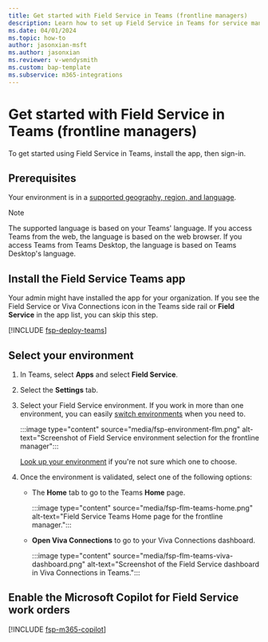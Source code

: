 ```yaml
---
title: Get started with Field Service in Teams (frontline managers)
description: Learn how to set up Field Service in Teams for service managers and dispatchers to manage work orders.
ms.date: 04/01/2024
ms.topic: how-to
author: jasonxian-msft
ms.author: jasonxian
ms.reviewer: v-wendysmith
ms.custom: bap-template
ms.subservice: m365-integrations
---
```


# Get started with Field Service in Teams (frontline managers)

To get started using Field Service in Teams, install the app, then sign-in.

## Prerequisites

Your environment is in a [supported geography, region, and language](flw-overview.md#supported-geographies-regions-and-languages).

> [!NOTE]
> The supported language is based on your Teams' language. If you access Teams from the web, the language is based on the web browser. If you access Teams from Teams Desktop, the language is based on Teams Desktop's language.

## Install the Field Service Teams app

Your admin might have installed the app for your organization. If you see the Field Service or Viva Connections icon in the Teams side rail or **Field Service** in the app list, you can skip this step.

[!INCLUDE [fsp-deploy-teams](../includes/fsp-deploy-teams.md)]

## Select your environment

1. In Teams, select **Apps** and select **Field Service**.

1. Select the **Settings** tab.

1. Select your Field Service environment. If you work in more than one environment, you can easily [switch environments](flw-teams-manager.md#switch-environments) when you need to.

   :::image type="content" source="media/fsp-environment-flm.png" alt-text="Screenshot of Field Service environment selection for the frontline manager":::

   [Look up your environment](/power-platform/admin/determine-org-id-name) if you're not sure which one to choose.

1. Once the environment is validated, select one of the following options:

   - The **Home** tab to go to the Teams **Home** page.

     :::image type="content" source="media/fsp-flm-teams-home.png" alt-text="Field Service Teams Home page for the frontline manager.":::

   - **Open Viva Connections** to go to your Viva Connections dashboard.

     :::image type="content" source="media/fsp-flm-teams-viva-dashboard.png" alt-text="Screenshot of the Field Service dashboard in Viva Connections in Teams.":::

## Enable the Microsoft Copilot for Field Service work orders

[!INCLUDE [fsp-m365-copilot](../includes/fsp-m365-copilot.md)]
